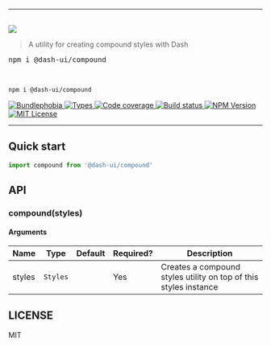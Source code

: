 <hr/>
  <br/>
  <img src='https://github.com/dash-ui/styles/raw/master/assets/logo.png'/>
  <blockquote>A utility for creating compound styles with Dash</blockquote>
  
  <pre>npm i @dash-ui/compound</pre>
  <br/>

```sh
npm i @dash-ui/compound
```

<p>
  <a href="https://bundlephobia.com/result?p=@dash-ui/compound">
    <img alt="Bundlephobia" src="https://img.shields.io/bundlephobia/minzip/@dash-ui/compound?style=for-the-badge&labelColor=24292e">
  </a>
  <a aria-label="Types" href="https://www.npmjs.com/package/@dash-ui/compound">
    <img alt="Types" src="https://img.shields.io/npm/types/@dash-ui/compound?style=for-the-badge&labelColor=24292e">
  </a>
  <a aria-label="Code coverage report" href="https://codecov.io/gh/dash-ui/compound">
    <img alt="Code coverage" src="https://img.shields.io/codecov/c/gh/dash-ui/compound?style=for-the-badge&labelColor=24292e">
  </a>
  <a aria-label="Build status" href="https://travis-ci.com/dash-ui/compound">
    <img alt="Build status" src="https://img.shields.io/travis/com/dash-ui/compound?style=for-the-badge&labelColor=24292e">
  </a>
  <a aria-label="NPM version" href="https://www.npmjs.com/package/@dash-ui/compound">
    <img alt="NPM Version" src="https://img.shields.io/npm/v/@dash-ui/compound?style=for-the-badge&labelColor=24292e">
  </a>
  <a aria-label="License" href="https://jaredlunde.mit-license.org/">
    <img alt="MIT License" src="https://img.shields.io/npm/l/@dash-ui/compound?style=for-the-badge&labelColor=24292e">
  </a>
</p>

---

## Quick start

```js
import compound from '@dash-ui/compound'
```

## API

### compound(styles)

#### Arguments

| Name   | Type     | Default | Required? | Description                                                      |
| ------ | -------- | ------- | --------- | ---------------------------------------------------------------- |
| styles | `Styles` |         | Yes       | Creates a compound styles utility on top of this styles instance |

## LICENSE

MIT
